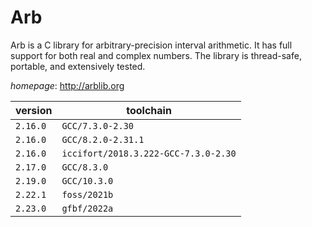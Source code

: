 # Arb

Arb is a C library for arbitrary-precision interval arithmetic.  It has full support for both real and complex numbers. The library is thread-safe,  portable, and extensively tested.

*homepage*: <http://arblib.org>

version | toolchain
--------|----------
``2.16.0`` | ``GCC/7.3.0-2.30``
``2.16.0`` | ``GCC/8.2.0-2.31.1``
``2.16.0`` | ``iccifort/2018.3.222-GCC-7.3.0-2.30``
``2.17.0`` | ``GCC/8.3.0``
``2.19.0`` | ``GCC/10.3.0``
``2.22.1`` | ``foss/2021b``
``2.23.0`` | ``gfbf/2022a``
